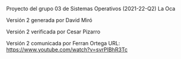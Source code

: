 Proyecto del grupo 03 de Sistemas Operativos (2021-22-Q2)
La Oca

Versión 2 generada por David Miró

Versión 2 verificada por Cesar Pizarro

Versión 2 comunicada por Ferran Ortega
URL: https://www.youtube.com/watch?v=svrPIBhR3Tc
